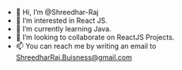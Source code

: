 - 👋 Hi, I’m @Shreedhar-Raj
- 👀 I’m interested in React JS.
- 🌱 I’m currently learning Java.
- 💞️ I’m looking to collaborate on ReactJS Projects.
- 📫 You can reach me by writing an email to ShreedharRaj.Buisness@gmail.com

<!---
Shreedhar-Raj/Shreedhar-Raj is a ✨ special ✨ repository because its `README.md` (this file) appears on your GitHub profile.
You can click the Preview link to take a look at your changes.
--->
